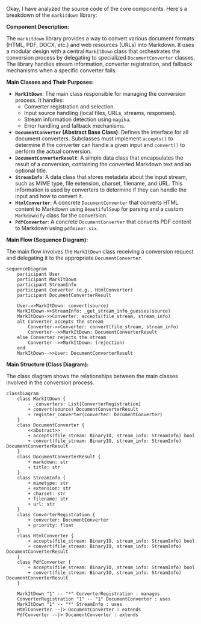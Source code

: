 Okay, I have analyzed the source code of the core components. Here's a breakdown of the `markitdown` library:

**Component Description:**

The `markitdown` library provides a way to convert various document formats (HTML, PDF, DOCX, etc.) and web resources (URLs) into Markdown. It uses a modular design with a central `MarkItDown` class that orchestrates the conversion process by delegating to specialized `DocumentConverter` classes. The library handles stream information, converter registration, and fallback mechanisms when a specific converter fails.

**Main Classes and Their Purposes:**

*   **`MarkItDown`**: The main class responsible for managing the conversion process. It handles:
    *   Converter registration and selection.
    *   Input source handling (local files, URLs, streams, responses).
    *   Stream information detection using `magika`.
    *   Error handling and fallback mechanisms.
*   **`DocumentConverter` (Abstract Base Class)**: Defines the interface for all document converters. Subclasses must implement `accepts()` to determine if the converter can handle a given input and `convert()` to perform the actual conversion.
*   **`DocumentConverterResult`**: A simple data class that encapsulates the result of a conversion, containing the converted Markdown text and an optional title.
*   **`StreamInfo`**: A data class that stores metadata about the input stream, such as MIME type, file extension, charset, filename, and URL. This information is used by converters to determine if they can handle the input and how to convert it.
*   **`HtmlConverter`**: A concrete `DocumentConverter` that converts HTML content to Markdown using `BeautifulSoup` for parsing and a custom `Markdownify` class for the conversion.
*   **`PdfConverter`**: A concrete `DocumentConverter` that converts PDF content to Markdown using `pdfminer.six`.

**Main Flow (Sequence Diagram):**

The main flow involves the `MarkItDown` class receiving a conversion request and delegating it to the appropriate `DocumentConverter`.

```mermaid
sequenceDiagram
    participant User
    participant MarkItDown
    participant StreamInfo
    participant Converter (e.g., HtmlConverter)
    participant DocumentConverterResult

    User->>MarkItDown: convert(source)
    MarkItDown->>StreamInfo: _get_stream_info_guesses(source)
    MarkItDown->>Converter: accepts(file_stream, stream_info)
    alt Converter accepts the stream
        Converter->>Converter: convert(file_stream, stream_info)
        Converter-->>MarkItDown: DocumentConverterResult
    else Converter rejects the stream
        Converter-->>MarkItDown: (rejection)
    end
    MarkItDown-->>User: DocumentConverterResult
```

**Main Structure (Class Diagram):**

The class diagram shows the relationships between the main classes involved in the conversion process.

```mermaid
classDiagram
    class MarkItDown {
        - _converters: List[ConverterRegistration]
        + convert(source) DocumentConverterResult
        + register_converter(converter: DocumentConverter)
    }
    class DocumentConverter {
        <<abstract>>
        + accepts(file_stream: BinaryIO, stream_info: StreamInfo) bool
        + convert(file_stream: BinaryIO, stream_info: StreamInfo) DocumentConverterResult
    }
    class DocumentConverterResult {
        + markdown: str
        + title: str
    }
    class StreamInfo {
        + mimetype: str
        + extension: str
        + charset: str
        + filename: str
        + url: str
    }
    class ConverterRegistration {
        + converter: DocumentConverter
        + priority: float
    }
    class HtmlConverter {
        + accepts(file_stream: BinaryIO, stream_info: StreamInfo) bool
        + convert(file_stream: BinaryIO, stream_info: StreamInfo) DocumentConverterResult
    }
    class PdfConverter {
        + accepts(file_stream: BinaryIO, stream_info: StreamInfo) bool
        + convert(file_stream: BinaryIO, stream_info: StreamInfo) DocumentConverterResult
    }

    MarkItDown "1" -- "*" ConverterRegistration : manages
    ConverterRegistration "1" -- "1" DocumentConverter : uses
    MarkItDown "1" -- "*" StreamInfo : uses
    HtmlConverter --|> DocumentConverter : extends
    PdfConverter --|> DocumentConverter : extends
```